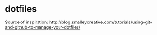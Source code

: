 # dotfiles
Source of inspiration: http://blog.smalleycreative.com/tutorials/using-git-and-github-to-manage-your-dotfiles/
